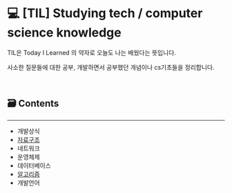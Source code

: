 # 💻 [TIL] Studying tech / computer science knowledge

TIL은 Today I Learned 의 약자로 오늘도 나는 배웠다는 뜻입니다. 

사소한 질문들에 대한 공부, 개발하면서 공부했던 개념이나 cs기초들을 정리합니다.

<br>

## 🗃 Contents
------
- 개발상식
- [자료구조](/dataStructure)
- 네트워크
- 운영체제
- 데이터베이스
- [알고리즘](/algorithm)
- 개발언어
